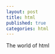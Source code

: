 ```yaml
---
layout: post
title: html
published: true
categories: html
---
```


The world of html

<!-- <ul>
  {% for post in site.posts %}
    <li>
      <a href="{{ post.url }}">{{ post.title }}</a>
    </li>
  {% endfor %}
</ul> -->
